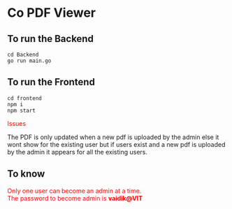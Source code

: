 #  Co PDF Viewer

## To run the Backend

```
cd Backend
go run main.go
```


## To run the Frontend

```
cd frontend
npm i
npm start
```


<font color="red"> Issues </font>

The PDF is only updated when a new pdf is uploaded by the admin else it wont show for the existing user
but if users exist and a new pdf is uploaded by the admin it appears for all the existing users.


## To know
<font color="red"> Only one user can become an admin at a time. </font>
</br>
<font color="red"> The password to become admin is **vaidik@VIT** </font>
